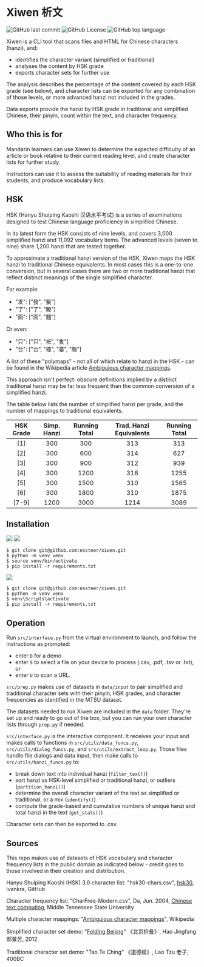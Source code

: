 # Xiwen 析文

![GitHub last commit](https://img.shields.io/github/last-commit/essteer/xiwen?color=green) ![GitHub License](https://img.shields.io/github/license/essteer/xiwen?color=blue) ![GitHub top language](https://img.shields.io/github/languages/top/essteer/xiwen?color=red)

Xiwen is a CLI tool that scans files and HTML for Chinese characters (hanzi), and:

- identifies the character variant (simplified or traditional)
- analyses the content by HSK grade
- exports character sets for further use

The analysis describes the percentage of the content covered by each HSK grade (see below), and character lists can be exported for any combination of those levels, or more advanced hanzi not included in the grades.

Data exports provide the hanzi by HSK grade in traditional and simplified Chinese, their pinyin, count within the text, and character frequency.

## Who this is for

Mandarin learners can use Xiwen to determine the expected difficulty of an article or book relative to their current reading level, and create character lists for further study.

Instructors can use it to assess the suitability of reading materials for their students, and produce vocabulary lists.

## HSK

HSK (Hanyu Shuiping Kaoshi 汉语水平考试) is a series of examinations designed to test Chinese language proficiency in simplified Chinese.

In its latest form the HSK consists of nine levels, and covers 3,000 simplified hanzi and 11,092 vocabulary items. The advanced levels (seven to nine) share 1,200 hanzi that are tested together.

To approximate a traditional hanzi version of the HSK, Xiwen maps the HSK hanzi to traditional Chinese equivalents. In most cases this is a one-to-one conversion, but in several cases there are two or more traditional hanzi that reflect distinct meanings of the single simplified character.

For example:

- "发": ["發", "髮"]
- "了": ["了", "瞭"]
- "面": ["面", "麵"]

Or even:

- "只": ["只", "衹", "隻"]
- "台": ["台", "檯", "臺", "颱"]

A list of these "polymaps" - not all of which relate to hanzi in the HSK - can be found in the Wikipedia article [Ambiguious character mappings](https://en.wikipedia.org/wiki/Ambiguities_in_Chinese_character_simplification).

This approach isn't perfect: obscure definitions implied by a distinct traditional hanzi may be far less frequent than the common conversion of a simplified hanzi.

The table below lists the number of simplified hanzi per grade, and the number of mappings to traditional equivalents.

| HSK Grade | Simp. Hanzi | Running Total | Trad. Hanzi Equivalents | Running Total |
| :-------: | :---------: | :-----------: | :---------------------: | :-----------: |
|    [1]    |     300     |      300      |           313           |      313      |
|    [2]    |     300     |      600      |           314           |      627      |
|    [3]    |     300     |      900      |           312           |      939      |
|    [4]    |     300     |     1200      |           316           |     1255      |
|    [5]    |     300     |     1500      |           310           |     1565      |
|    [6]    |     300     |     1800      |           310           |     1875      |
|   [7-9]   |    1200     |     3000      |          1214           |     3089      |

## Installation

![](https://img.shields.io/badge/Linux-FCC624.svg?style=flat&logo=Linux&logoColor=black)
![](https://img.shields.io/badge/macOS-000000.svg?style=flat&logo=Apple&logoColor=white)

```console
$ git clone git@github.com:essteer/xiwen.git
$ python -m venv venv
$ source venv/bin/activate
$ pip install -r requirements.txt
```

![](https://img.shields.io/badge/Windows-0078D4.svg?style=flat&logo=Windows&logoColor=white)

```console
$ git clone git@github.com:essteer/xiwen.git
$ python -m venv venv
$ venv\Scripts\activate
$ pip install -r requirements.txt
```

## Operation

Run `src/interface.py` from the virtual environment to launch, and follow the instructions as prompted:

- enter `D` for a demo
- enter `S` to select a file on your device to process (.csv, .pdf, .tsv or .txt), or
- enter `U` to scan a URL.

`src/prep.py` makes use of datasets in `data/input` to pair simplified and traditional character sets with their pinyin, HSK grades, and character frequencies as identified in the MTSU dataset.

The datasets needed to run Xiwen are included in the `data` folder. They're set up and ready to go out of the box, but you can run your own character lists through `prep.py` if needed.

`src/interface.py` is the interactive component. It receives your input and makes calls to functions in `src/utils/data_funcs.py`, `src/utils/dialog_funcs.py`, and `src/utils/extract_loop.py`. Those files handle file dialogs and data input, then make calls to `src/utils/hanzi_funcs.py` to:

- break down text into individual hanzi (`filter_text()`)
- sort hanzi as HSK-level simplified or traditional hanzi, or outliers (`partition_hanzi()`)
- determine the overall character variant of the text as simplified or traditional, or a mix (`identify()`)
- compute the grade-based and cumulative numbers of unique hanzi and total hanzi in the text (`get_stats()`)

Character sets can then be exported to .csv.

## Sources

This repo makes use of datasets of HSK vocabulary and character frequency lists in the public domain as indicated below - credit goes to those involved in their creation and distribution.

Hanyu Shuiping Kaoshi (HSK) 3.0 character list:
"hsk30-chars.csv", [hsk30](https://github.com/ivankra/hsk30), ivankra, GitHub

Character frequency list:
"CharFreq-Modern.csv", Da, Jun. 2004, [Chinese text computing](http://lingua.mtsu.edu/chinese-computing), Middle Tennessee State University

Multiple character mappings:
"[Ambiguious character mappings](https://en.wikipedia.org/wiki/Ambiguities_in_Chinese_character_simplification)", Wikipedia

Simplified character set demo:
"[Folding Beijing](https://web.archive.org/web/20160822161228/http://jessica-hjf.blog.163.com/blog/static/278128102015240444791/)" 《北京折叠》, Hao Jingfang 郝景芳, 2012

Traditional character set demo:
"Tao Te Ching" 《道德經》, Lao Tzu 老子, 400BC
